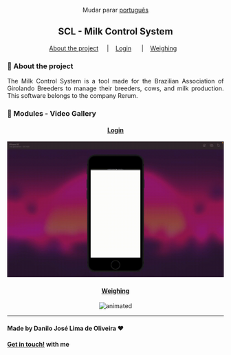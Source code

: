 <div align="center">

Mudar parar [português](https://github.com/Danilo-Js/My_Experience/tree/main/SCL/portuguese.md)

</div>

<div align="center">

## SCL - Milk Control System

</div>

<p align="center" direction="row">
  <a href="#iphone-about-the-project">About the project</a>&nbsp;&nbsp;&nbsp;&nbsp;
  |&nbsp;&nbsp;&nbsp;
  <a href="#login">Login</a>&nbsp;&nbsp;&nbsp;&nbsp;&nbsp;&nbsp;|&nbsp;&nbsp;&nbsp;
  <a href="#weighing">Weighing</a>&nbsp;&nbsp;&nbsp;
</p>

### :iphone: About the project

<p align="justify">
The Milk Control System is a tool made for the Brazilian Association of Girolando Breeders to manage their breeders, cows, and milk production.
This software belongs to the company Rerum.
</p>

### :balloon: Modules - Video Gallery

<div align="center">

#### [Login](https://mega.nz/embed/Utl3RLJY#NO2DQMnyTQo-uXdgo2MRiJ3gxgtkl_BldN7c9BjDAJA)
<img src="./assets/1_Login.gif" alt="animated" />

#### [Weighing](https://mega.nz/embed/5pUGVZ6a#F-bto7MIxXt95D2BId-9Pxnykfpsr0FT6epeYvRwhWM)
<img src="./assets/2.gif.gif" alt="animated" />

</div>

---

#### Made by Danilo José Lima de Oliveira ♥ 
#### [Get in touch!](https://www.linkedin.com/in/danilo-js/) with me 